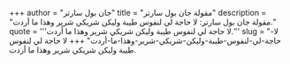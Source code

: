 +++
author = "جان بول سارتر"
title = "مقولة جان بول سارتر"
description = "مقولة جان بول سارتر: لا حاجة لي لنفوس طيبة وليكن شريكي شرير وهذا ما أردت."
quote = '''لا حاجة لي لنفوس طيبة وليكن شريكي شرير وهذا ما أردت.''' 
slug = "لا-حاجة-لي-لنفوس-طيبة-وليكن-شريكي-شرير-وهذا-ما-أردت"
+++
لا حاجة لي لنفوس طيبة وليكن شريكي شرير وهذا ما أردت.
